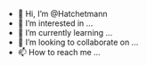 - 👋 Hi, I’m @Hatchetmann
- 👀 I’m interested in ...
- 🌱 I’m currently learning ...
- 💞️ I’m looking to collaborate on ...
- 📫 How to reach me ...

<!---
Hatchetmann/Hatchetmann is a ✨ special ✨ repository because its `README.md` (this file) appears on your GitHub profile.
You can click the Preview link to take a look at your changes.
--->
